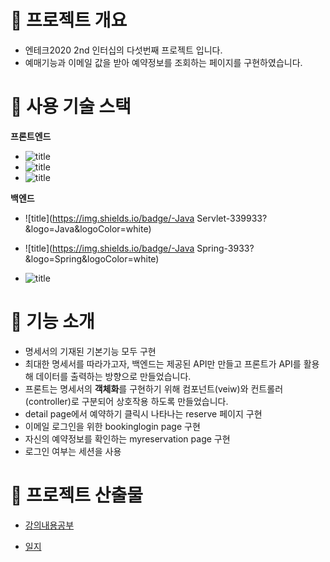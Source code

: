 # 🐼 프로젝트 개요

- 엔테크2020 2nd 인터십의 다섯번째 프로젝트 입니다.
- 예매기능과 이메일 값을 받아 예약정보를 조회하는 페이지를 구현하였습니다.



# 🐶 사용 기술 스택

**프론트엔드**

- ![title](https://img.shields.io/badge/-HTML5-E8E8E8?&logo=html5&logoColor=white)
- ![title](https://img.shields.io/badge/-CSS-1572B6?&logo=CSS3&logoColor=white)
- ![title](https://img.shields.io/badge/-JavaScript-135273?&logo=JavaScript&logoColor=white)

**백엔드**

- ![title](https://img.shields.io/badge/-Java Servlet-339933?&logo=Java&logoColor=white)

- ![title](https://img.shields.io/badge/-Java Spring-3933?&logo=Spring&logoColor=white)
- ![title](https://img.shields.io/badge/-MySQL-312473?&logo=MySQL&logoColor=white)

# 🐹 기능 소개

- 명세서의 기재된 기본기능 모두 구현
- 최대한 명세서를 따라가고자, 백엔드는 제공된 API만 만들고 프론트가 API를 활용해 데이터를 출력하는 방향으로 만들었습니다.
- 프론트는 명세서의 **객체화**를 구현하기 위해 컴포넌트(veiw)와 컨트롤러(controller)로 구분되어 상호작용 하도록 만들었습니다.
- detail page에서 예약하기 클릭시 나타나는 reserve 페이지 구현
- 이메일 로그인을 위한 bookinglogin page 구현
- 자신의 예약정보를 확인하는 myreservation page 구현
- 로그인 여부는 세션을 사용




# 🐻 프로젝트 산출물
- [강의내용공부](https://gitlab.edwith.org/nts-2020-2nd-team3/cho_hyun_wook/wikis/lecture05)

- [일지](https://gitlab.edwith.org/nts-2020-2nd-team3/cho_hyun_wook/wikis/DailyWorkPJT5)